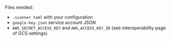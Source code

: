 Files needed:
- `.scanner.toml` with your configuration
- `google-key.json` service account JSON
- `AWS_SECRET_ACCESS_KEY` and `AWS_ACCESS_KEY_ID` (see interoperability page of GCS settings)
